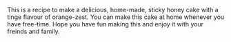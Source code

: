 This is a recipe to make a delicious, home-made, sticky honey cake with a 
tinge flavour of orange-zest.
You can make this cake at home whenever you have free-time.
Hope you have fun making this and enjoy it with your freinds and family.
